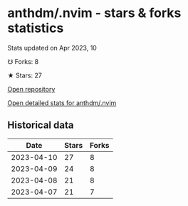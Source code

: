 # anthdm/.nvim - stars & forks statistics

Stats updated on Apr 2023, 10

☋ Forks: 8

★ Stars: 27

[Open repository](https://github.com/anthdm/.nvim)

[Open detailed stats for anthdm/.nvim](https://reviewgithub.com/rep/anthdm/.nvim)

## Historical data
| Date | Stars | Forks |
|------|-------|-------|
| 2023-04-10 | 27 | 8 | 
| 2023-04-09 | 24 | 8 | 
| 2023-04-08 | 21 | 8 | 
| 2023-04-07 | 21 | 7 | 

